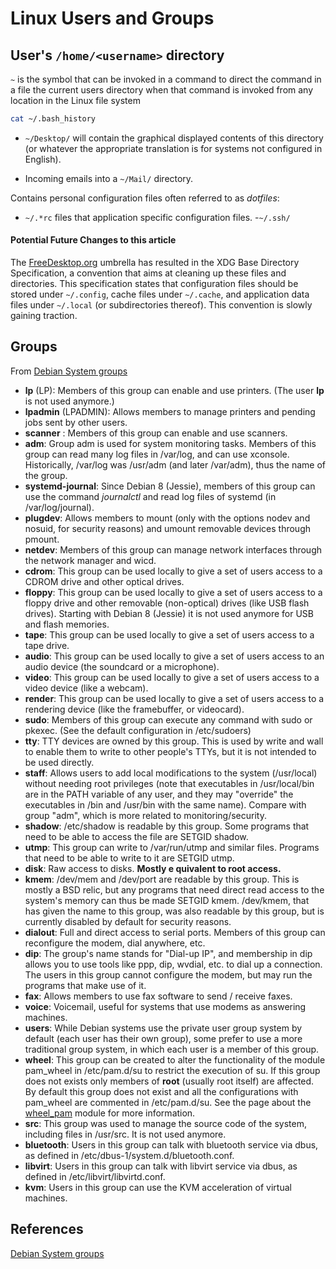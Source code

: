 # Linux Users and Groups

## User's `/home/<username>` directory

`~` is the symbol that can be invoked in a command to direct the command in a file the current users directory when that command is invoked from any location in the Linux file system
```bash
cat ~/.bash_history
```

- `~/Desktop/` will contain the graphical displayed contents of this directory (or whatever the appropriate translation is for systems not configured in English).

- Incoming emails into a `~/Mail/` directory.

Contains personal configuration files often referred to as *dotfiles*:
- `~/.*rc` files that application specific configuration files.
-`~/.ssh/` 


#### Potential Future Changes to this article

The [FreeDesktop.org](https://www.freedesktop.org/) umbrella has resulted in the XDG Base Directory Specification, a convention that aims at cleaning up these files and directories. This specification states that configuration files should be stored under `~/.config`, cache files under `~/.cache`, and application data files under `~/.local` (or subdirectories thereof). This convention is slowly gaining traction.

## Groups

From [Debian System groups](https://wiki.debian.org/SystemGroups)
-   **lp** (LP): Members of this group can enable and use printers. (The user **lp** is not used anymore.)
-   **lpadmin** (LPADMIN): Allows members to manage printers and pending jobs sent by other users.
-   **scanner** : Members of this group can enable and use scanners.
-   **adm**: Group adm is used for system monitoring tasks. Members of this group can read many log files in /var/log, and can use xconsole. Historically, /var/log was /usr/adm (and later /var/adm), thus the name of the group.    
-   **systemd-journal**: Since Debian 8 (Jessie), members of this group can use the command _journalctl_ and read log files of systemd (in /var/log/journal).   
-   **plugdev**: Allows members to mount (only with the options nodev and nosuid, for security reasons) and umount removable devices through pmount.   
-   **netdev**: Members of this group can manage network interfaces through the network manager and wicd.    
-   **cdrom**: This group can be used locally to give a set of users access to a CDROM drive and other optical drives.    
-   **floppy**: This group can be used locally to give a set of users access to a floppy drive and other removable (non-optical) drives (like USB flash drives). Starting with Debian 8 (Jessie) it is not used anymore for USB and flash memories.    
-   **tape**: This group can be used locally to give a set of users access to a tape drive.
-   **audio**: This group can be used locally to give a set of users access to an audio device (the soundcard or a microphone).    
-   **video**: This group can be used locally to give a set of users access to a video device (like a webcam).    
-   **render**: This group can be used locally to give a set of users access to a rendering device (like the framebuffer, or videocard).    
-   **sudo**: Members of this group can execute any command with sudo or pkexec. (See the default configuration in /etc/sudoers)    
-   **tty**: TTY devices are owned by this group. This is used by write and wall to enable them to write to other people's TTYs, but it is not intended to be used directly.
-   **staff**: Allows users to add local modifications to the system (/usr/local) without needing root privileges (note that executables in /usr/local/bin are in the PATH variable of any user, and they may "override" the executables in /bin and /usr/bin with the same name). Compare with group "adm", which is more related to monitoring/security.
-   **shadow**: /etc/shadow is readable by this group. Some programs that need to be able to access the file are SETGID shadow.
-   **utmp**: This group can write to /var/run/utmp and similar files. Programs that need to be able to write to it are SETGID utmp.
-   **disk**: Raw access to disks. **Mostly e quivalent to root access.**
-   **kmem**: /dev/mem and /dev/port are readable by this group. This is mostly a BSD relic, but any programs that need direct read access to the system's memory can thus be made SETGID kmem. /dev/kmem, that has given the name to this group, was also readable by this group, but is currently disabled by default for security reasons.
-   **dialout**: Full and direct access to serial ports. Members of this group can reconfigure the modem, dial anywhere, etc.
-   **dip**: The group's name stands for "Dial-up IP", and membership in dip allows you to use tools like ppp, dip, wvdial, etc. to dial up a connection. The users in this group cannot configure the modem, but may run the programs that make use of it.
-   **fax**: Allows members to use fax software to send / receive faxes.
-   **voice**: Voicemail, useful for systems that use modems as answering machines.
-   **users**: While Debian systems use the private user group system by default (each user has their own group), some prefer to use a more traditional group system, in which each user is a member of this group.
-   **wheel**: This group can be created to alter the functionality of the module pam_wheel in /etc/pam.d/su to restrict the execution of su. If this group does not exists only members of **root** (usually root itself) are affected. By default this group does not exist and all the configurations with pam_wheel are commented in /etc/pam.d/su. See the page about the [wheel_pam](https://wiki.debian.org/WHEEL/PAM) module for more information.
-   **src**: This group was used to manage the source code of the system, including files in /usr/src. It is not used anymore.
-   **bluetooth**: Users in this group can talk with bluetooth service via dbus, as defined in /etc/dbus-1/system.d/bluetooth.conf.
-   **libvirt**: Users in this group can talk with libvirt service via dbus, as defined in /etc/libvirt/libvirtd.conf.
-   **kvm**: Users in this group can use the KVM acceleration of virtual machines.


## References

[Debian System groups](https://wiki.debian.org/SystemGroups)